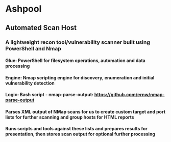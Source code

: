 ﻿# Ashpool

## Automated Scan Host

### A lightweight  recon tool/vulnerability scanner built using PowerShell and Nmap

#### Glue: PowerShell for filesystem operations, automation and data processing

#### Engine: Nmap scripting engine for discovery, enumeration and initial vulnerability detection

#### Logic: Bash script - nmap-parse-output: https://github.com/ernw/nmap-parse-output

#### Parses XML output of NMap scans for us to create custom target and port lists for further scanning and group hosts for HTML reports
#### Runs scripts and tools against these lists and prepares results for presentation, then stores scan output for optional further processing
 
